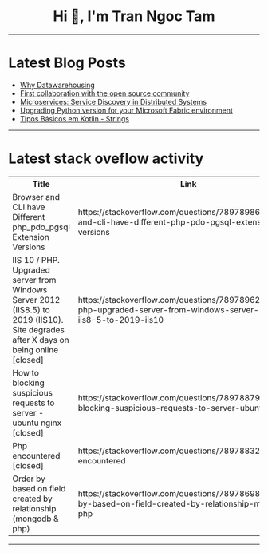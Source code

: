 <h1 align="center">Hi 👋, I'm Tran Ngoc Tam</h1>

---

# Latest Blog Posts 
<!-- BLOG-POST-LIST:START -->
- [Why Datawarehousing](https://dev.to/karthik_goutam/why-datawarehosuing-5g4e)
- [First collaboration with the open source community](https://dev.to/cleobnvntra/first-collaboration-with-the-open-source-community-4ffp)
- [Microservices: Service Discovery in Distributed Systems](https://dev.to/isaactony/microservices-service-discovery-in-distributed-systems-54ig)
- [Upgrading Python version for your Microsoft Fabric environment](https://dev.to/danuw/upgrading-python-version-for-your-microsoft-fabric-environment-5a94)
- [Tipos Básicos em Kotlin - Strings](https://dev.to/oliversieto/tipos-basicos-em-kotlin-strings-2ob6)
<!-- BLOG-POST-LIST:END -->

---

# Latest stack oveflow activity
<table>
  <tr><th>Title</th><th>Link</th></tr>
  <!-- STACKOVERFLOW:START --><tr><td>Browser and CLI have Different php_pdo_pgsql Extension Versions</td><td>https://stackoverflow.com/questions/78978986/browser-and-cli-have-different-php-pdo-pgsql-extension-versions</td></tr><tr><td>IIS 10 / PHP. Upgraded server from Windows Server 2012 &lpar;IIS8.5&rpar; to 2019 &lpar;IIS10&rpar;. Site degrades after X days on being online [closed]</td><td>https://stackoverflow.com/questions/78978962/iis-10-php-upgraded-server-from-windows-server-2012-iis8-5-to-2019-iis10</td></tr><tr><td>How to blocking suspicious requests to server - ubuntu nginx [closed]</td><td>https://stackoverflow.com/questions/78978879/how-to-blocking-suspicious-requests-to-server-ubuntu-nginx</td></tr><tr><td>Php encountered [closed]</td><td>https://stackoverflow.com/questions/78978832/php-encountered</td></tr><tr><td>Order by based on field created by relationship &lpar;mongodb &amp; php&rpar;</td><td>https://stackoverflow.com/questions/78978698/order-by-based-on-field-created-by-relationship-mongodb-php</td></tr><!-- STACKOVERFLOW:END -->
</table>

---


